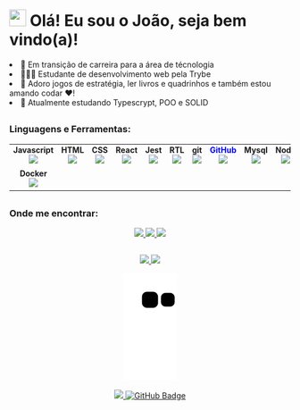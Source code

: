 <h1 align="left"><img src="https://raw.githubusercontent.com/MartinHeinz/MartinHeinz/master/wave.gif" width="30px" height="30px"> Olá! Eu sou o João, seja bem vindo(a)!</h1>

<li>🚀 Em transição de carreira para a área de técnologia</li>
<li>👨🏼‍🎓 Estudante de desenvolvimento web pela Trybe</li>
<li>👻 Adoro jogos de estratégia, ler livros e quadrinhos e também estou amando codar ❤️!</li>
<li>🌱 Atualmente estudando Typescrypt, POO e SOLID</li>

##

<h3 align="left">Linguagens e Ferramentas:</h3>
<table width="320px">
    <tbody>
        <tr valign="top">
            <td width="80px" align="center">
            <span><strong>Javascript</strong></span><br>
            <img height="32px" src="https://upload.vectorlogo.zone/logos/javascript/images/239ec8a4-163e-4792-83b6-3f6d96911757.svg">
            </td>
            <td width="80px" align="center">
            <span><strong>HTML</strong></span><br>
            <img height="32" src="https://cdn.jsdelivr.net/gh/devicons/devicon/icons/html5/html5-original.svg">
            </td>
            <td width="80px" align="center">
            <span><strong>CSS</strong></span><br>
            <img height="32px" src="https://cdn.jsdelivr.net/gh/devicons/devicon/icons/css3/css3-original.svg">
            </td>
            <td width="80px" align="center">
            <span><strong>React</strong></span><br>
            <img height="32px" src="https://cdn.jsdelivr.net/gh/devicons/devicon/icons/react/react-original.svg">
            </td>
            <td width="80px" align="center">
            <span><strong>Jest</strong></span><br>
            <img height="32px" src="https://www.vectorlogo.zone/logos/jestjsio/jestjsio-icon.svg">
            </td>
            <td width="80px" align="center">
            <span><strong>RTL</strong></span><br>
            <img height="32" src="https://testing-library.com/img/octopus-128x128.png">
            </td>
            <td width="80px" align="center">
            <span><strong>git</strong></span><br>
            <img height="32px" src="https://cdn.jsdelivr.net/gh/devicons/devicon/icons/git/git-plain.svg">
            </td>
            <td width="80px" align="center" style="color:blue">
            <span><strong>GitHub</strong></span><br>
            <img height="32px" src="https://cdn.jsdelivr.net/gh/devicons/devicon/icons/github/github-original.svg">
            </td>
            <td width="80px" align="center">
            <span><strong>Mysql</strong></span><br>
            <img style="color:Tomato;" height="32px" src="https://www.vectorlogo.zone/logos/mysql/mysql-ar21.svg">
            </td>
            <td width="80px" align="center">
            <span><strong>Node</strong></span><br>
            <img height="32px" src="https://www.vectorlogo.zone/logos/nodejs/nodejs-icon.svg">
            </td>
            <td width="80px" align="center">
            <span><strong>Jest</strong></span><br>
            <img height="32px" src="https://www.vectorlogo.zone/logos/jestjsio/jestjsio-icon.svg">
            </td>
            <td width="80px" align="center">
            <span><strong>Redux</strong></span><br>
            <img height="32" src="https://cdn.worldvectorlogo.com/logos/redux.svg">
            </td>
            <td width="80px" align="center">
            <span><strong>ESLint</strong></span><br>
            <img height="32px" src="https://www.vectorlogo.zone/logos/eslint/eslint-icon.svg">
            </td>
      </tr>
      <tr>
            <td width="80px" align="center">
            <span><strong>Docker</strong></span><br>
            <img height="32px" src="https://cdn.jsdelivr.net/gh/devicons/devicon/icons/docker/docker-plain.svg">
            </td>
      </tr>
  </tbody>
</table>

##

<h3>Onde me encontrar:</h3>
<div align="center">
	<a href="https://www.instagram.com/o_joaoemanuel" target="_blank">
		<img height="30em" src="https://img.shields.io/badge/-Instagram-%23E4405F?style=for-the-badge&logo=instagram&logoColor=white" target="_blank">
	</a>
  <a href = "mailto:joaoe.pacheco@gmail.com">
	  <img height="30em" src="https://img.shields.io/badge/-Gmail-%23333?style=for-the-badge&logo=gmail&logoColor=white" target="_blank">
	</a>
  <a href="https://www.linkedin.com/in/joaoespacheco" target="_blank">
	  <img height="30em" src="https://img.shields.io/badge/-LinkedIn-%230077B5?style=for-the-badge&logo=linkedin&logoColor=white" target="_blank">
	</a> 
</div>

##

<div align="center">
  <a href="https://github.com/joaoespacheco">
  <img width="45%" src="https://github-readme-stats.vercel.app/api?username=joaoespacheco&show_icons=true&theme=dark&include_all_commits=true&count_private=true&bg_color=DEG,000080,4682B4&text_color=F8F8FF"/>
  <img width="45%" src="https://github-readme-stats.vercel.app/api/top-langs/?username=joaoespacheco&layout=compact&langs_count=7&theme=dark&bg_color=DEG,000080,4682B4&text_color=F8F8FF"/>
</div>

<div align="center">
  
![Snake animation](https://github.com/joaoespacheco/joaoespacheco/blob/output/github-contribution-grid-snake.svg)
  
</div>
    
<div align="center">
    <a href="https://github.com/Meghna-DAS/github-profile-views-counter">
	    <img height="30em" src="https://komarev.com/ghpvc/?username=joaoespacheco">
    </a>
    <a href="https://github.com/joaoespacheco?tab=followers">
	    <img height="30em" src="https://img.shields.io/github/followers/joaoespacheco?      label=Followers&style=social" alt="GitHub Badge">
    </a>
</div> 
